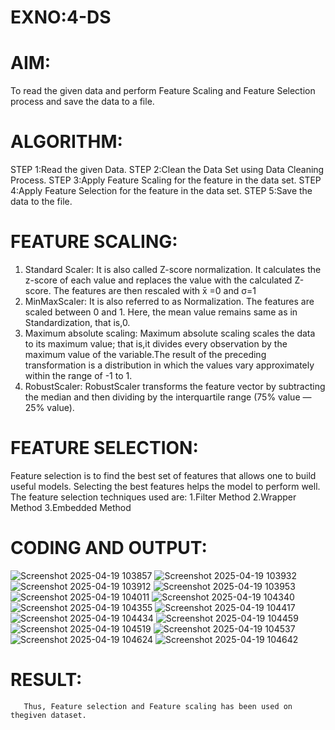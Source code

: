 # EXNO:4-DS
# AIM:
To read the given data and perform Feature Scaling and Feature Selection process and save the
data to a file.

# ALGORITHM:
STEP 1:Read the given Data.
STEP 2:Clean the Data Set using Data Cleaning Process.
STEP 3:Apply Feature Scaling for the feature in the data set.
STEP 4:Apply Feature Selection for the feature in the data set.
STEP 5:Save the data to the file.

# FEATURE SCALING:
1. Standard Scaler: It is also called Z-score normalization. It calculates the z-score of each value and replaces the value with the calculated Z-score. The features are then rescaled with x̄ =0 and σ=1
2. MinMaxScaler: It is also referred to as Normalization. The features are scaled between 0 and 1. Here, the mean value remains same as in Standardization, that is,0.
3. Maximum absolute scaling: Maximum absolute scaling scales the data to its maximum value; that is,it divides every observation by the maximum value of the variable.The result of the preceding transformation is a distribution in which the values vary approximately within the range of -1 to 1.
4. RobustScaler: RobustScaler transforms the feature vector by subtracting the median and then dividing by the interquartile range (75% value — 25% value).

# FEATURE SELECTION:
Feature selection is to find the best set of features that allows one to build useful models. Selecting the best features helps the model to perform well.
The feature selection techniques used are:
1.Filter Method
2.Wrapper Method
3.Embedded Method

# CODING AND OUTPUT:
![Screenshot 2025-04-19 103857](https://github.com/user-attachments/assets/951d12e8-ad79-4ef7-97c8-bbbb0813c395)
![Screenshot 2025-04-19 103932](https://github.com/user-attachments/assets/3f400f3a-495b-44f9-872e-1a1cf878d8b5)
![Screenshot 2025-04-19 103912](https://github.com/user-attachments/assets/073aa3e2-315d-4abd-8428-fc110724cac7)
![Screenshot 2025-04-19 103953](https://github.com/user-attachments/assets/16aa644f-08d1-406a-a455-f91e2ca38abb)
![Screenshot 2025-04-19 104011](https://github.com/user-attachments/assets/a1967958-e67a-48fa-b05f-1d3cce640ae7)
![Screenshot 2025-04-19 104340](https://github.com/user-attachments/assets/cd3a4b08-ad2f-4177-ab3e-9083e8e19429)
![Screenshot 2025-04-19 104355](https://github.com/user-attachments/assets/28c06bd9-2af5-4436-8aa0-b8f4ba1c9234)
![Screenshot 2025-04-19 104417](https://github.com/user-attachments/assets/d8755a55-3167-4707-a577-e6db85895251)
![Screenshot 2025-04-19 104434](https://github.com/user-attachments/assets/94548d76-a262-45a5-ab40-9a69b903146b)
![Screenshot 2025-04-19 104459](https://github.com/user-attachments/assets/6577f8df-ae2f-4378-aaa9-ab1a0c6068c9)
![Screenshot 2025-04-19 104519](https://github.com/user-attachments/assets/07430e0b-be05-445b-a2f6-72bd4877980d)
![Screenshot 2025-04-19 104537](https://github.com/user-attachments/assets/3df44b57-b6ff-41a3-b99c-bb0af5c8cb81)
![Screenshot 2025-04-19 104624](https://github.com/user-attachments/assets/a7dc31ca-e830-4630-94c2-4d4717b882f8)
![Screenshot 2025-04-19 104642](https://github.com/user-attachments/assets/0c2d9cf3-07d6-4ed9-afc0-08e39e5a7040)



















# RESULT:
       Thus, Feature selection and Feature scaling has been used on thegiven dataset.

